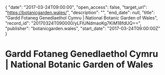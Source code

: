 {
  "date": "2017-03-24T09:00:00", 
  "open_access": false, 
  "target_url": "https://botanicgarden.wales/", 
  "description": "", 
  "end_date": null, 
  "title": "Gardd Fotaneg Genedlaethol Cymru | National Botanic Garden of Wales", 
  "record_id": "20170324T090000/yLFIUNdmaoKg7KiM18fdUQ==", 
  "publisher": "botanicgarden.wales", 
  "start_date": "2017-03-24T09:00:00Z"
}

# Gardd Fotaneg Genedlaethol Cymru | National Botanic Garden of Wales

